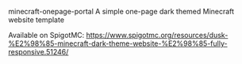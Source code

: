 minecraft-onepage-portal
A simple one-page dark themed Minecraft website template

Available on SpigotMC: https://www.spigotmc.org/resources/dusk-%E2%98%85-minecraft-dark-theme-website-%E2%98%85-fully-responsive.51246/
